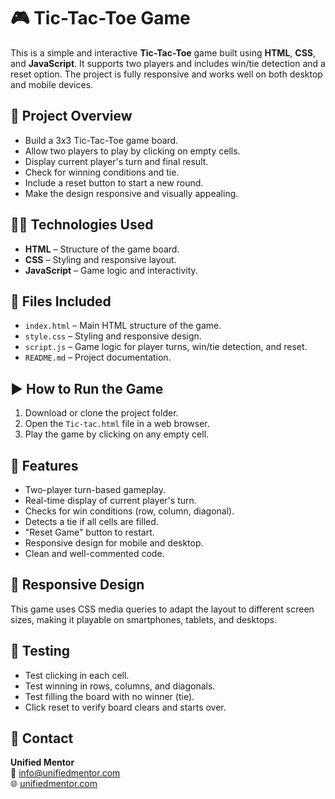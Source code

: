 # 🎮 Tic-Tac-Toe Game

This is a simple and interactive **Tic-Tac-Toe** game built using **HTML**, **CSS**, and **JavaScript**. It supports two players and includes win/tie detection and a reset option. The project is fully responsive and works well on both desktop and mobile devices.

## 📌 Project Overview

- Build a 3x3 Tic-Tac-Toe game board.
- Allow two players to play by clicking on empty cells.
- Display current player's turn and final result.
- Check for winning conditions and tie.
- Include a reset button to start a new round.
- Make the design responsive and visually appealing.

## 🧑‍💻 Technologies Used

- **HTML** – Structure of the game board.
- **CSS** – Styling and responsive layout.
- **JavaScript** – Game logic and interactivity.

## 📁 Files Included

- `index.html` – Main HTML structure of the game.
- `style.css` – Styling and responsive design.
- `script.js` – Game logic for player turns, win/tie detection, and reset.
- `README.md` – Project documentation.

## ▶️ How to Run the Game

1. Download or clone the project folder.
2. Open the `Tic-tac.html` file in a web browser.
3. Play the game by clicking on any empty cell.

## 🎯 Features

- Two-player turn-based gameplay.
- Real-time display of current player's turn.
- Checks for win conditions (row, column, diagonal).
- Detects a tie if all cells are filled.
- "Reset Game" button to restart.
- Responsive design for mobile and desktop.
- Clean and well-commented code.

## 📱 Responsive Design

This game uses CSS media queries to adapt the layout to different screen sizes, making it playable on smartphones, tablets, and desktops.

## 🧪 Testing

- Test clicking in each cell.
- Test winning in rows, columns, and diagonals.
- Test filling the board with no winner (tie).
- Click reset to verify board clears and starts over.

## 📧 Contact

**Unified Mentor**  
📩 info@unifiedmentor.com  
🌐 [unifiedmentor.com](https://unifiedmentor.com)
